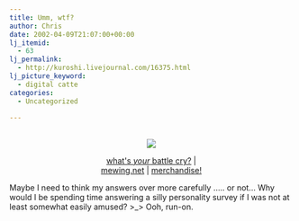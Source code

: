 ```yaml
---
title: Umm, wtf?
author: Chris
date: 2002-04-09T21:07:00+00:00
lj_itemid:
  - 63
lj_permalink:
  - http://kuroshi.livejournal.com/16375.html
lj_picture_keyword:
  - digital catte
categories:
  - Uncategorized

---
```

<center>
  <br /> <img src="https://i2.wp.com/home.nyu.edu/~lap250/meep.gif?w=840" data-recalc-dims="1" /></p> 
  
  <p>
    <a href="http://mewing.net/cryquiz.html">what's <i>your</i> battle cry?</a> |<br /> <a href="http://mewing.net">mewing.net</a> | <a href="http://cafepress.com/mewing"> merchandise!</a></center>
  </p>
  
  <p>
    Maybe I need to think my answers over more carefully &#8230;.. or not&#8230; Why would I be spending time answering a silly personality survey if I was not at least somewhat easily amused? >_> Ooh, run-on.
  </p>
